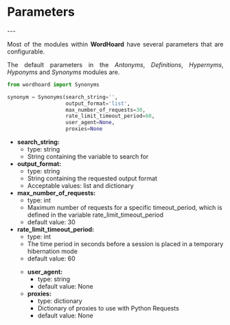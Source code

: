 <h1> <strong>Parameters</strong> </h1>
---

<p align="justify"> 
Most of the modules within <strong>WordHoard</strong> have several parameters that are configurable.  
</p>

<p align="justify"> 
The default parameters in the <i>Antonyms</i>, <i>Definitions</i>, <i>Hypernyms</i>, <i>Hyponyms</i> and <i>Synonyms</i> modules are.
</p>

```python
from wordhoard import Synonyms

synonym = Synonyms(search_string='',
	               output_format='list',
                   max_number_of_requests=30,
                   rate_limit_timeout_period=60,
                   user_agent=None,
                   proxies=None
```

<ul>

<li><strong>search_string:</strong>
	<ul>
		<li>type: string</li> 
		<li>String containing the variable to search for</li>  
</ul>
</li>



<li><strong>output_format:</strong>
	<ul>
		<li>type: string</li> 
		<li>String containing the requested output format</li>  
		<li>Acceptable values: list and dictionary</li> 
</ul>
</li>


<li><strong>max_number_of_requests:</strong>
	<ul>
		<li>type: int</li> 
		<li>Maximum number of requests for a specific timeout_period, which is defined in the variable rate_limit_timeout_period</li>
		<li>default value: 30</li> 
</ul>
</li>

<li><strong>rate_limit_timeout_period:</strong>
	<ul>
		<li>type: int</li> 
		<li>The time period in seconds before a session is placed in a temporary hibernation mode</li> 
		<li>default value: 60</li> 
</ul>
</li>

<ul>
<li><strong>user_agent:</strong>
	<ul>
		<li>type: string</li> 
		<li>default value: None</li> 
</li>
</ul>

<li><strong>proxies:</strong>
	<ul>
		<li>type: dictionary</li> 
		<li>Dictionary of proxies to use with Python Requests</li> 
		<li>default value: None</li> 
</ul>
</li>

</ul>

